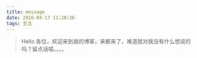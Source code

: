 ```yaml
---
title: message
date: 2016-04-17 11:28:26
tags: 生活
---
```


> Hello 各位，欢迎来到我的博客，来都来了，难道就对我没有什么想说的吗？留点话喏。。。。